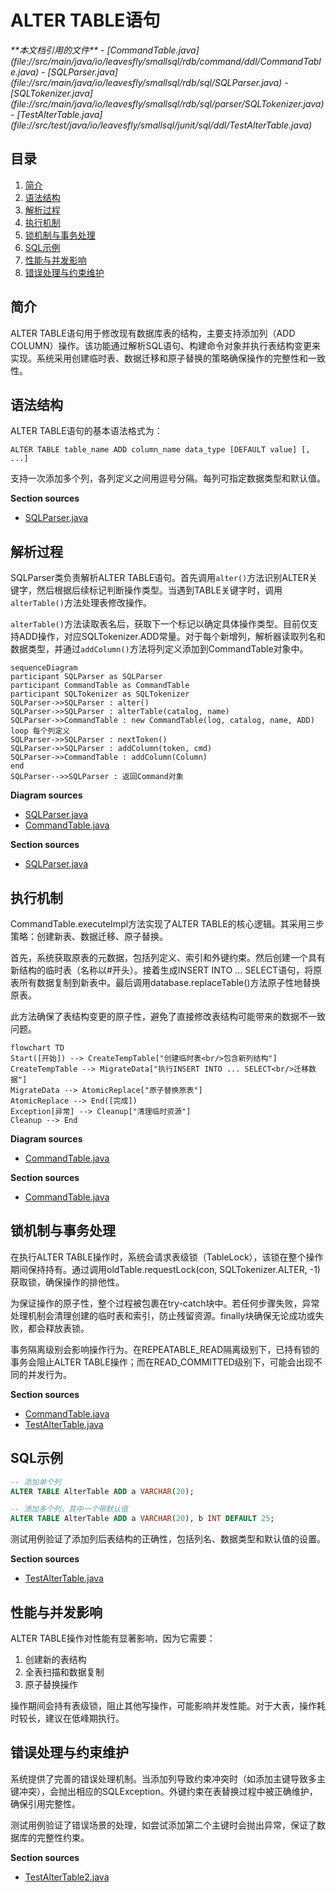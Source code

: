# ALTER TABLE语句

<cite>
**本文档引用的文件**  
- [CommandTable.java](file://src/main/java/io/leavesfly/smallsql/rdb/command/ddl/CommandTable.java)
- [SQLParser.java](file://src/main/java/io/leavesfly/smallsql/rdb/sql/SQLParser.java)
- [SQLTokenizer.java](file://src/main/java/io/leavesfly/smallsql/rdb/sql/parser/SQLTokenizer.java)
- [TestAlterTable.java](file://src/test/java/io/leavesfly/smallsql/junit/sql/ddl/TestAlterTable.java)
</cite>

## 目录
1. [简介](#简介)
2. [语法结构](#语法结构)
3. [解析过程](#解析过程)
4. [执行机制](#执行机制)
5. [锁机制与事务处理](#锁机制与事务处理)
6. [SQL示例](#sql示例)
7. [性能与并发影响](#性能与并发影响)
8. [错误处理与约束维护](#错误处理与约束维护)

## 简介
ALTER TABLE语句用于修改现有数据库表的结构，主要支持添加列（ADD COLUMN）操作。该功能通过解析SQL语句、构建命令对象并执行表结构变更来实现。系统采用创建临时表、数据迁移和原子替换的策略确保操作的完整性和一致性。

## 语法结构
ALTER TABLE语句的基本语法格式为：
```
ALTER TABLE table_name ADD column_name data_type [DEFAULT value] [, ...]
```
支持一次添加多个列，各列定义之间用逗号分隔。每列可指定数据类型和默认值。

**Section sources**
- [SQLParser.java](file://src/main/java/io/leavesfly/smallsql/rdb/sql/SQLParser.java#L1217-L1292)

## 解析过程
SQLParser类负责解析ALTER TABLE语句。首先调用`alter()`方法识别ALTER关键字，然后根据后续标记判断操作类型。当遇到TABLE关键字时，调用`alterTable()`方法处理表修改操作。

`alterTable()`方法读取表名后，获取下一个标记以确定具体操作类型。目前仅支持ADD操作，对应SQLTokenizer.ADD常量。对于每个新增列，解析器读取列名和数据类型，并通过`addColumn()`方法将列定义添加到CommandTable对象中。

```mermaid
sequenceDiagram
participant SQLParser as SQLParser
participant CommandTable as CommandTable
participant SQLTokenizer as SQLTokenizer
SQLParser->>SQLParser : alter()
SQLParser->>SQLParser : alterTable(catalog, name)
SQLParser->>CommandTable : new CommandTable(log, catalog, name, ADD)
loop 每个列定义
SQLParser->>SQLParser : nextToken()
SQLParser->>SQLParser : addColumn(token, cmd)
SQLParser->>CommandTable : addColumn(Column)
end
SQLParser-->>SQLParser : 返回Command对象
```

**Diagram sources**
- [SQLParser.java](file://src/main/java/io/leavesfly/smallsql/rdb/sql/SQLParser.java#L1217-L1292)
- [CommandTable.java](file://src/main/java/io/leavesfly/smallsql/rdb/command/ddl/CommandTable.java#L34-L70)

**Section sources**
- [SQLParser.java](file://src/main/java/io/leavesfly/smallsql/rdb/sql/SQLParser.java#L1217-L1292)

## 执行机制
CommandTable.executeImpl方法实现了ALTER TABLE的核心逻辑。其采用三步策略：创建新表、数据迁移、原子替换。

首先，系统获取原表的元数据，包括列定义、索引和外键约束。然后创建一个具有新结构的临时表（名称以#开头）。接着生成INSERT INTO ... SELECT语句，将原表所有数据复制到新表中。最后调用database.replaceTable()方法原子性地替换原表。

此方法确保了表结构变更的原子性，避免了直接修改表结构可能带来的数据不一致问题。

```mermaid
flowchart TD
Start([开始]) --> CreateTempTable["创建临时表<br/>包含新列结构"]
CreateTempTable --> MigrateData["执行INSERT INTO ... SELECT<br/>迁移数据"]
MigrateData --> AtomicReplace["原子替换原表"]
AtomicReplace --> End([完成])
Exception[异常] --> Cleanup["清理临时资源"]
Cleanup --> End
```

**Diagram sources**
- [CommandTable.java](file://src/main/java/io/leavesfly/smallsql/rdb/command/ddl/CommandTable.java#L72-L135)

**Section sources**
- [CommandTable.java](file://src/main/java/io/leavesfly/smallsql/rdb/command/ddl/CommandTable.java#L72-L135)

## 锁机制与事务处理
在执行ALTER TABLE操作时，系统会请求表级锁（TableLock），该锁在整个操作期间保持持有。通过调用oldTable.requestLock(con, SQLTokenizer.ALTER, -1)获取锁，确保操作的排他性。

为保证操作的原子性，整个过程被包裹在try-catch块中。若任何步骤失败，异常处理机制会清理创建的临时表和索引，防止残留资源。finally块确保无论成功或失败，都会释放表锁。

事务隔离级别会影响操作行为。在REPEATABLE_READ隔离级别下，已持有锁的事务会阻止ALTER TABLE操作；而在READ_COMMITTED级别下，可能会出现不同的并发行为。

**Section sources**
- [CommandTable.java](file://src/main/java/io/leavesfly/smallsql/rdb/command/ddl/CommandTable.java#L108-L135)
- [TestAlterTable.java](file://src/test/java/io/leavesfly/smallsql/junit/sql/ddl/TestAlterTable.java#L73-L107)

## SQL示例
```sql
-- 添加单个列
ALTER TABLE AlterTable ADD a VARCHAR(20);

-- 添加多个列，其中一个带默认值
ALTER TABLE AlterTable ADD a VARCHAR(20), b INT DEFAULT 25;
```
测试用例验证了添加列后表结构的正确性，包括列名、数据类型和默认值的设置。

**Section sources**
- [TestAlterTable.java](file://src/test/java/io/leavesfly/smallsql/junit/sql/ddl/TestAlterTable.java#L50-L71)

## 性能与并发影响
ALTER TABLE操作对性能有显著影响，因为它需要：
1. 创建新的表结构
2. 全表扫描和数据复制
3. 原子替换操作

操作期间会持有表级锁，阻止其他写操作，可能影响并发性能。对于大表，操作耗时较长，建议在低峰期执行。

## 错误处理与约束维护
系统提供了完善的错误处理机制。当添加列导致约束冲突时（如添加主键导致多主键冲突），会抛出相应的SQLException。外键约束在表替换过程中被正确维护，确保引用完整性。

测试用例验证了错误场景的处理，如尝试添加第二个主键时会抛出异常，保证了数据库的完整性约束。

**Section sources**
- [TestAlterTable2.java](file://src/test/java/io/leavesfly/smallsql/junit/sql/ddl/TestAlterTable2.java#L57-L84)